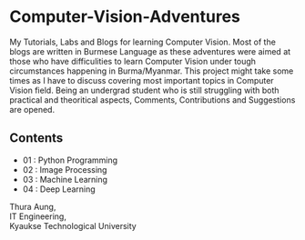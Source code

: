 # Computer-Vision-Adventures

My Tutorials, Labs and Blogs for learning Computer Vision. Most of the blogs are written in Burmese Language as these adventures were aimed at those who have difficulities to learn Computer Vision under tough circumstances happening in Burma/Myanmar. This project might take some times as I have to discuss covering most important topics in Computer Vision field. Being an undergrad student who is still struggling with both practical and theoritical aspects, Comments, Contributions and Suggestions are opened.

## Contents

- 01 : Python Programming
- 02 : Image Processing
- 03 : Machine Learning
- 04 : Deep Learning

Thura Aung, <br />
IT Engineering, <br />
Kyaukse Technological University
